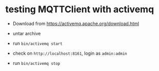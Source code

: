 # testing MQTTClient with activemq

* Download from https://activemq.apache.org/download.html

* untar archive

* run `bin/activemq start`
* check on `http://localhost:8161`, login as `admin:admin`
* run `bin/activemq stop`
